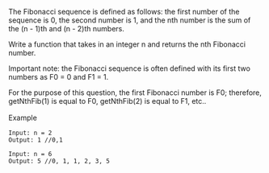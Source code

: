 The Fibonacci sequence is defined as follows: the first number of the sequence is 0, the second number is 1, and the nth number is the sum of the (n - 1)th and (n - 2)th numbers.

Write a function that takes in an integer n and returns the nth Fibonacci number.

Important note: the Fibonacci sequence is often defined with its first two numbers as F0 = 0 and F1 = 1.

For the purpose of this question, the first Fibonacci number is F0; therefore, getNthFib(1) is equal to F0, getNthFib(2) is equal to F1, etc..

Example　
```
Input: n = 2
Output: 1 //0,1

Input: n = 6
Output: 5 //0, 1, 1, 2, 3, 5
```
